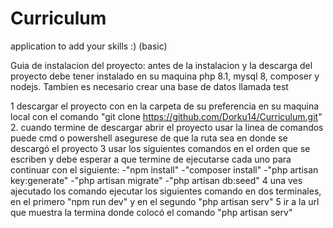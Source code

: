 # Curriculum
application to add your skills :) (basic)

Guia de instalacion del proyecto:
antes de la instalacion y la descarga del proyecto debe tener instalado en su maquina php 8.1, mysql 8, composer y nodejs. Tambien es necesario crear una base de datos llamada test

1 descargar el proyecto con en la carpeta de su preferencia en su maquina local con el comando "git clone https://github.com/Dorku14/Curriculum.git"
2. cuando termine de descargar abrir el proyecto usar la linea de comandos puede cmd o powershell asegurese de que la ruta sea en donde se descargó el proyecto
3 usar los siguientes comandos en el orden que se escriben y debe esperar a que termine de ejecutarse cada uno para continuar con el siguiente: 
  -"npm install" 
  -"composer install"
  -"php artisan key:generate"
  -"php artisan migrate"
  -"php artisan db:seed"
4 una ves ajecutado los comando ejecutar los siguientes comando en dos terminales, en el primero "npm run dev" y en el segundo "php artisan serv"
5 ir a la url que muestra la termina donde colocó el comando  "php artisan serv"
